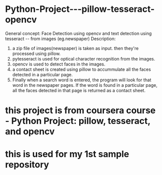 # Python-Project---pillow-tesseract-opencv
General concept: Face Detection using opencv and text detection using tesseract -- from images (eg.newspaper)
Description:
  1. a zip file of images(newspaper) is taken as input. then they're processed using pillow.
  2. pytesseract is used for optical character recognition from the images.
  3. opencv is used to detect faces in the images.
  4. a contact sheet is created using pillow to accummulate all the faces detected in a particular page.
  5. Finally when a search word is entered, the program will look for that word in the newspaper pages. If the word is found in a particular page, all the faces detected      in that page is returned as a contact sheet.
  
  # this project is from coursera course -  Python Project: pillow, tesseract, and opencv 
  # this is used for my 1st sample repository
